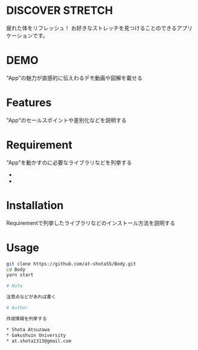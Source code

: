 # DISCOVER STRETCH

疲れた体をリフレッシュ！
お好きなストレッチを見つけることのできるアプリケーションです。

# DEMO

"App"の魅力が直感的に伝えわるデモ動画や図解を載せる

# Features

"App"のセールスポイントや差別化などを説明する

# Requirement

"App"を動かすのに必要なライブラリなどを列挙する

* 
* 

# Installation

Requirementで列挙したライブラリなどのインストール方法を説明する

# Usage

```bash
git clone https://github.com/at-shota55/Body.git
cd Body
yarn start

# Note

注意点などがあれば書く

# Author

作成情報を列挙する

* Shota Atsuzawa
* Gakushuin University
* at.shota1313@gmail.com
